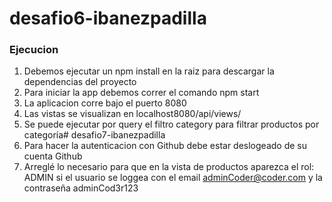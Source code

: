# desafio6-ibanezpadilla

### Ejecucion


1. Debemos ejecutar un npm install en la raiz para descargar la dependencias del proyecto
2. Para iniciar la app debemos correr el comando npm start
3. La aplicacion corre bajo el puerto 8080
4. Las vistas se visualizan en localhost8080/api/views/
5. Se puede ejecutar por query el filtro category para filtrar productos por categoría# desafio7-ibanezpadilla
6. Para hacer la autenticacion con Github debe estar deslogeado de su cuenta Github
7. Arreglé lo necesario para que en la vista de productos aparezca el rol: ADMIN si el usuario se loggea con el email adminCoder@coder.com y la contraseña adminCod3r123